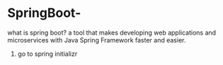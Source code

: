 # SpringBoot-
what is spring boot? 
a tool that makes developing web applications and microservices with Java Spring Framework faster and easier.

1. go to spring initializr